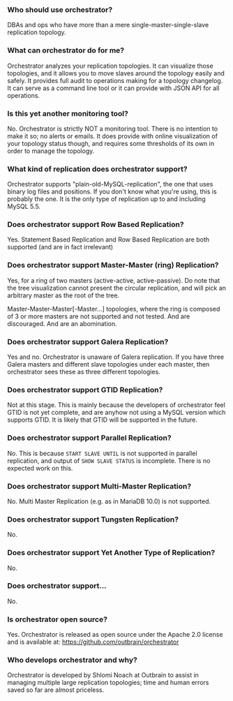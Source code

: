 ### Who should use orchestrator?

DBAs and ops who have more than a mere single-master-single-slave replication topology.

### What can orchestrator do for me?

Orchestrator analyzes your replication topologies. It can visualize those topologies, and it allows you to 
move slaves around the topology easily and safely. It provides full audit to operations making for a 
topology changelog. It can serve as a command line tool or it can provide with JSON API for all operations.

### Is this yet another monitoring tool?

No. Orchestrator is strictly NOT a monitoring tool. There is no intention to make it so; no alerts or emails. It does provide with online visualization of your topology status though, and requires some thresholds of its own in order to manage the topology.

### What kind of replication does orchestrator support?

Orchestrator supports "plain-old-MySQL-replication", the one that uses binary log files and positions. 
If you don't know what you're using, this is probably the one. It is the only type of replication up to and including MySQL 5.5.

### Does orchestrator support Row Based Replication?

Yes. Statement Based Replication and Row Based Replication are both supported (and are in fact irrelevant)

### Does orchestrator support Master-Master (ring) Replication?

Yes, for a ring of two masters (active-active, active-passive). Do note that the tree visualization cannot present the circular replication, 
and will pick an arbitrary master as the root of the tree.

Master-Master-Master[-Master...] topologies, where the ring is composed of 3 or more masters are not supported and not tested. 
And are discouraged. And are an abomination.

### Does orchestrator support Galera Replication?

Yes and no. Orchestrator is unaware of Galera replication. If you have three Galera masters and different slave topologies under each master, 
then orchestrator sees these as three different topologies.

### Does orchestrator support GTID Replication?

Not at this stage. This is mainly because the developers of orchestrator feel GTID is not yet complete, 
and are anyhow not using a MySQL version which supports GTID. It is likely that GTID will be supported in the future.

### Does orchestrator support Parallel Replication?

No. This is because `START SLAVE UNTIL` is not supported in parallel replication, and output of `SHOW SLAVE STATUS` is incomplete. 
There is no expected work on this.

### Does orchestrator support Multi-Master Replication?

No. Multi Master Replication (e.g. as in MariaDB 10.0) is not supported.

### Does orchestrator support Tungsten Replication?

No.

### Does orchestrator support Yet Another Type of Replication?

No.

### Does orchestrator support...

No.

### Is orchestrator open source?

Yes. Orchestrator is released as open source under the Apache 2.0 license and is available at: https://github.com/outbrain/orchestrator

### Who develops orchestrator and why?

Orchestrator is developed by Shlomi Noach at Outbrain to assist in managing multiple large replication topologies; time and human errors saved so far are almost priceless.

